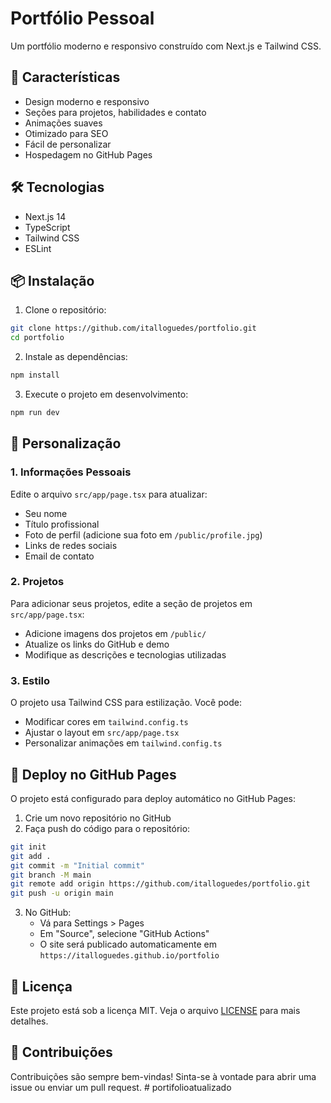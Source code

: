 # Portfólio Pessoal

Um portfólio moderno e responsivo construído com Next.js e Tailwind CSS.

## 🚀 Características

- Design moderno e responsivo
- Seções para projetos, habilidades e contato
- Animações suaves
- Otimizado para SEO
- Fácil de personalizar
- Hospedagem no GitHub Pages

## 🛠️ Tecnologias

- Next.js 14
- TypeScript
- Tailwind CSS
- ESLint

## 📦 Instalação

1. Clone o repositório:
```bash
git clone https://github.com/italloguedes/portfolio.git
cd portfolio
```

2. Instale as dependências:
```bash
npm install
```

3. Execute o projeto em desenvolvimento:
```bash
npm run dev
```

## 🎨 Personalização

### 1. Informações Pessoais

Edite o arquivo `src/app/page.tsx` para atualizar:
- Seu nome
- Título profissional
- Foto de perfil (adicione sua foto em `/public/profile.jpg`)
- Links de redes sociais
- Email de contato

### 2. Projetos

Para adicionar seus projetos, edite a seção de projetos em `src/app/page.tsx`:
- Adicione imagens dos projetos em `/public/`
- Atualize os links do GitHub e demo
- Modifique as descrições e tecnologias utilizadas

### 3. Estilo

O projeto usa Tailwind CSS para estilização. Você pode:
- Modificar cores em `tailwind.config.ts`
- Ajustar o layout em `src/app/page.tsx`
- Personalizar animações em `tailwind.config.ts`

## 🚀 Deploy no GitHub Pages

O projeto está configurado para deploy automático no GitHub Pages:

1. Crie um novo repositório no GitHub
2. Faça push do código para o repositório:
```bash
git init
git add .
git commit -m "Initial commit"
git branch -M main
git remote add origin https://github.com/italloguedes/portfolio.git
git push -u origin main
```

3. No GitHub:
   - Vá para Settings > Pages
   - Em "Source", selecione "GitHub Actions"
   - O site será publicado automaticamente em `https://italloguedes.github.io/portfolio`

## 📝 Licença

Este projeto está sob a licença MIT. Veja o arquivo [LICENSE](LICENSE) para mais detalhes.

## 🤝 Contribuições

Contribuições são sempre bem-vindas! Sinta-se à vontade para abrir uma issue ou enviar um pull request.
#   p o r t i f o l i o a t u a l i z a d o  
 